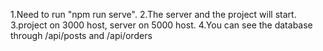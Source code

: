 1.Need to run "npm run serve". 
2.The server and the project will start.
3.project on 3000 host, server on 5000 host.
4.You can see the database through /api/posts and /api/orders


